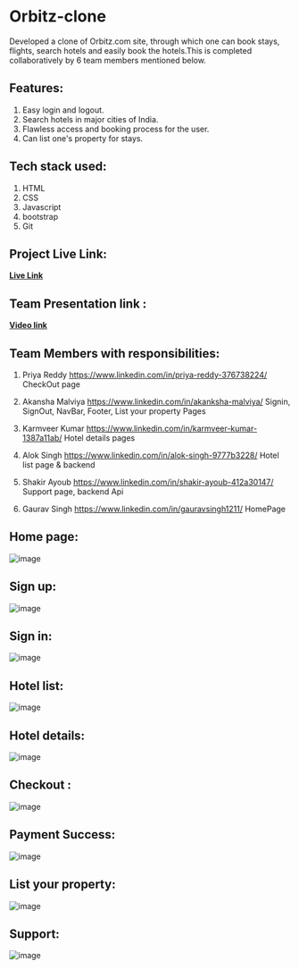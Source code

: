 # Orbitz-clone
Developed a clone of Orbitz.com site, through which one can book stays, flights, search hotels and easily book the hotels.This is completed collaboratively by 6 team members mentioned below.

## Features:
1. Easy login and logout.
2. Search hotels in major cities of India.
3. Flawless access and booking process for the user.
4. Can list one's property for stays.

## Tech stack used:
1. HTML
2. CSS
3. Javascript
4. bootstrap
5. Git

## Project Live Link:
 <a href="https://gauravsinghh.github.io/Orbitz-clone/">**Live Link** </a>

## Team Presentation link : 
<a href="https://drive.google.com/file/d/1-8K42Dxpx2gp-FRQG3zRsdpCOrJ-PI7y/view?usp=sharing">**Video link** </a>

## Team Members with responsibilities:
1. Priya Reddy      https://www.linkedin.com/in/priya-reddy-376738224/ 
  CheckOut page
  
2. Akansha Malviya  https://www.linkedin.com/in/akanksha-malviya/
  Signin, SignOut, NavBar, Footer, List your property Pages
  
3. Karmveer Kumar   https://www.linkedin.com/in/karmveer-kumar-1387a11ab/
  Hotel details pages

4. Alok Singh       https://www.linkedin.com/in/alok-singh-9777b3228/
  Hotel list page & backend

5. Shakir Ayoub     https://www.linkedin.com/in/shakir-ayoub-412a30147/
    Support page, backend Api
    
6. Gaurav Singh     https://www.linkedin.com/in/gauravsingh1211/
  HomePage


## Home page:
![image](https://user-images.githubusercontent.com/101568403/185405411-ebe4ffc2-7aa8-4586-8155-9cee9d2a8117.png)

## Sign up:
![image](https://user-images.githubusercontent.com/101568403/185405678-701d65e6-4670-4b3e-a2d3-e82c4e49331b.png)

## Sign in:
![image](https://user-images.githubusercontent.com/101568403/185405617-f18d9d6d-84a5-43f4-bc75-2d7883852233.png)

## Hotel list:
![image](https://user-images.githubusercontent.com/101568403/185406103-ed820920-b366-4933-b23f-6eb33dde7653.png)

## Hotel details:
![image](https://user-images.githubusercontent.com/101568403/185406197-b82c3c75-7e6c-44f5-8a41-7183d248925d.png)

## Checkout :
![image](https://user-images.githubusercontent.com/101568403/185406324-e0fe1b60-40e5-454f-aaa8-4b1fdaf9f105.png)

## Payment Success:
![image](https://user-images.githubusercontent.com/101568403/185406476-8a3294fa-d299-4f92-9885-4fa112ee0457.png)

## List your property:
![image](https://user-images.githubusercontent.com/101568403/185405793-7b02f2fb-8db7-49e2-b4e4-9c10a42296a3.png)

## Support:
![image](https://user-images.githubusercontent.com/101568403/185405883-075aae91-48cf-4a59-94d1-1a0181471d2d.png)
